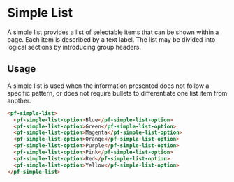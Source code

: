 # Simple List
A simple list provides a list of selectable items that can be shown within a page. Each item is described by a text label. The list may be divided into logical sections by introducing group headers.

## Usage
A simple list is used when the information presented does not follow a specific pattern, or does not require bullets to differentiate one list item from another.

```html
<pf-simple-list>
  <pf-simple-list-option>Blue</pf-simple-list-option>
  <pf-simple-list-option>Green</pf-simple-list-option>
  <pf-simple-list-option>Magenta</pf-simple-list-option>
  <pf-simple-list-option>Orange</pf-simple-list-option>
  <pf-simple-list-option>Purple</pf-simple-list-option>
  <pf-simple-list-option>Pink</pf-simple-list-option>
  <pf-simple-list-option>Red</pf-simple-list-option>
  <pf-simple-list-option>Yellow</pf-simple-list-option>
</pf-simple-list>
```
